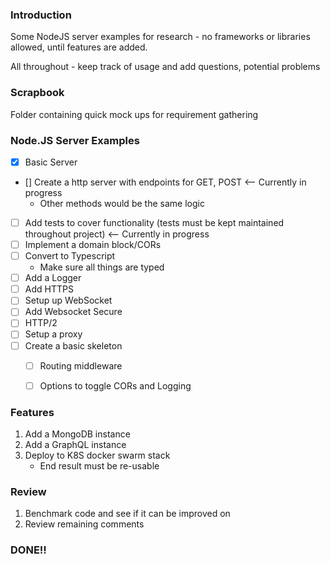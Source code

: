 ### Introduction

Some NodeJS server examples for research - no frameworks or libraries allowed, until features are added.

All throughout - keep track of usage and add questions, potential problems

### Scrapbook
Folder containing quick mock ups for requirement gathering

### Node.JS Server Examples

- [x] Basic Server 
- [] Create a http server with endpoints for GET, POST <-- Currently in progress
    - Other methods would be the same logic
- [ ] Add tests to cover functionality (tests must be kept maintained throughout project) <-- Currently in progress
- [ ] Implement a domain block/CORs
- [ ] Convert to Typescript
    - Make sure all things are typed
- [ ] Add a Logger
- [ ] Add HTTPS
- [ ] Setup up WebSocket 
- [ ] Add Websocket Secure
- [ ] HTTP/2
- [ ] Setup a proxy
- [ ] Create a basic skeleton
    - [ ] Routing middleware
    - [ ] Options to toggle CORs and Logging


### Features
1. Add a MongoDB instance
2. Add a GraphQL instance
3. Deploy to K8S docker swarm stack
    - End result must be re-usable
    

### Review
1. Benchmark code and see if it can be improved on
2. Review remaining comments


### DONE!!